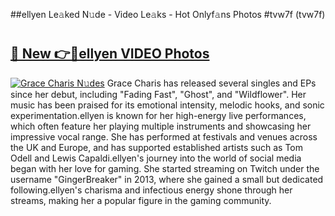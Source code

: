 ##ellyen Le𝚊ked N𝚞de - Video Le𝚊ks - Hot Onlyf𝚊ns Photos #tvw7f (tvw7f)

# <h2><a href="https://mediaupload.pro?title=ellyen&ref=9FEB">🔗 New 👉🔴ellyen VIDEO Photos</a></h2>

[![Grace Charis N𝚞des](https://i.imgur.com/rIISA9y.gif)](https://mediaupload.pro?title=ellyen&ref=9FEB)
Grace Charis has released several singles and EPs since her debut, including "Fading Fast", "Ghost", and "Wildflower". Her music has been praised for its emotional intensity, melodic hooks, and sonic experimentation.ellyen is known for her high-energy live performances, which often feature her playing multiple instruments and showcasing her impressive vocal range. She has performed at festivals and venues across the UK and Europe, and has supported established artists such as Tom Odell and Lewis Capaldi.ellyen's journey into the world of social media began with her love for gaming. She started streaming on Twitch under the username "GingerBreaker" in 2013, where she gained a small but dedicated following.ellyen's charisma and infectious energy shone through her streams, making her a popular figure in the gaming community.
